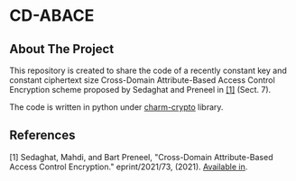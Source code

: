 # CD-ABACE
<!-- ABOUT THE PROJECT -->
## About The Project
This repository is created to share the code of a recently constant key and constant ciphertext size Cross-Domain Attribute-Based Access Control Encryption scheme proposed by Sedaghat and Preneel in [[1]](#1) (Sect. 7). 

The code is written in python under [charm-crypto](https://github.com/JHUISI/charm) library. 

## References
<a id="1">[1]</a> Sedaghat, Mahdi, and Bart Preneel, 
"Cross-Domain Attribute-Based Access Control Encryption." 
eprint/2021/73, (2021). [Available in](https://www.esat.kuleuven.be/cosic/publications/article-3308.pdf).
